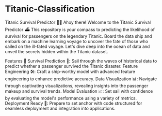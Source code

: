 # Titanic-Classification
Titanic Survival Predictor 🚢⚓
Ahoy there! Welcome to the Titanic Survival Predictor ⛴️
This repository is your compass to predicting the likelihood of survival for passengers on the legendary Titanic. Board the data ship and embark on a machine learning voyage to uncover the fate of those who sailed on the ill-fated voyage. Let's dive deep into the ocean of data and unveil the secrets hidden within the Titanic dataset.

Features 🌟
Survival Prediction 🌊: Sail through the waves of historical data to predict whether a passenger survived the Titanic disaster.
Feature Engineering 🛠️: Craft a ship-worthy model with advanced feature engineering to enhance predictive accuracy.
Data Visualization 📊: Navigate through captivating visualizations, revealing insights into the passenger makeup and survival trends.
Model Evaluation 📈: Set sail with confidence by evaluating the model's performance using a variety of metrics.
Deployment Ready 🚀: Prepare to set anchor with code structured for seamless deployment and integration into applications.
